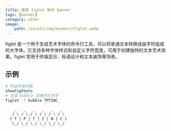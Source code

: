 ```yaml
---
title: 使用 figlet 制作 banner
tags: [banner]
category: other
image:
    path: /assets/img/headers/figlet.webp
---
```


figlet 是一个用于生成艺术字体的命令行工具，可以将普通文本转换成由字符组成的大字体。它支持多种字体样式和自定义字符宽度，可用于创建独特的文本艺术效果。figlet 常用于终端显示、标语设计和文本装饰等场景。

## 示例

```bash
# 列出所有风格
showfigfonts
# 生成 bubble 风格的艺术字
figlet -f bubble TPTINC

    _   _   _   _   _   _  
   / \ / \ / \ / \ / \ / \ 
  ( T | P | T | I | N | C )
   \_/ \_/ \_/ \_/ \_/ \_/ 
```